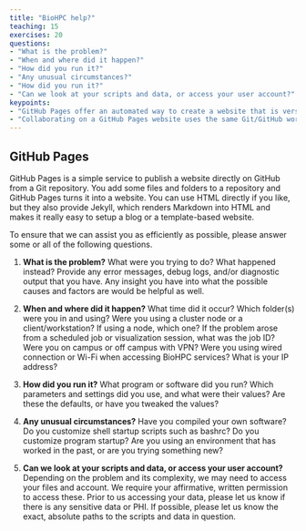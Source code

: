 ```yaml
---
title: "BioHPC help?"
teaching: 15
exercises: 20
questions:
- "What is the problem?"
- "When and where did it happen?"
- "How did you run it?"
- "Any unusual circumstances?"
- "How did you run it?"
- "Can we look at your scripts and data, or access your user account?"
keypoints:
- "GitHub Pages offer an automated way to create a website that is version controlled and accessible for collaboration"
- "Collaborating on a GitHub Pages website uses the same Git/GitHub workflow you learned for collaborating via a GitHub repository"
---
```

## GitHub Pages

GitHub Pages is a simple service to publish a website directly on GitHub from a Git repository.
You add some files and folders to a repository and GitHub Pages turns it into a website.
You can use HTML directly if you like, but they also provide Jekyll,
which renders Markdown into HTML and makes it really easy to setup a blog or a template-based website.

To ensure that we can assist you as efficiently as possible, please answer some or all of the following questions.

1. **What is the problem?** What were you trying to do? What happened instead?
Provide any error messages, debug logs, and/or diagnostic output that you have. Any insight you have into what the possible causes 
and factors are would be helpful as well.

2. **When and where did it happen?**
What time did it occur? Which folder(s) were you in and using? Were you using a cluster node or a client/workstation? 
If using a node, which one? If the problem arose from a scheduled job or visualization session, what was the job ID? 
Were you on campus or off campus with VPN? Were you using wired connection or Wi-Fi when accessing BioHPC services? What is your IP address?

3. **How did you run it?**
What program or software did you run? Which parameters and settings did you use, and what were their values? Are these the defaults, or have you tweaked the values?

4. **Any unusual circumstances?**
Have you compiled your own software? Do you customize shell startup scripts such as bashrc? Do you customize program startup? 
Are you using an environment that has worked in the past, or are you trying something new?

5. **Can we look at your scripts and data, or access your user account?**
Depending on the problem and its complexity, we may need to access your files and account. 
We require your affirmative, written permission to access these. Prior to us accessing your data, please let us know if there is any sensitive data or PHI. 
If possible, please let us know the exact, absolute paths to the scripts and data in question.



